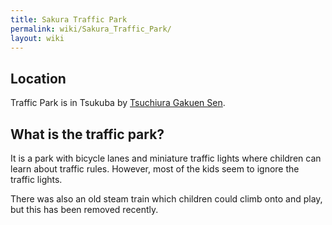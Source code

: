 ```yaml
---
title: Sakura Traffic Park
permalink: wiki/Sakura_Traffic_Park/
layout: wiki
---
```


Location
--------

Traffic Park is in Tsukuba by [Tsuchiura Gakuen
Sen](/wiki/Tsuchiura_Gakuen_Sen "wikilink").

What is the traffic park?
-------------------------

It is a park with bicycle lanes and miniature traffic lights where
children can learn about traffic rules. However, most of the kids seem
to ignore the traffic lights.

There was also an old steam train which children could climb onto and
play, but this has been removed recently.
